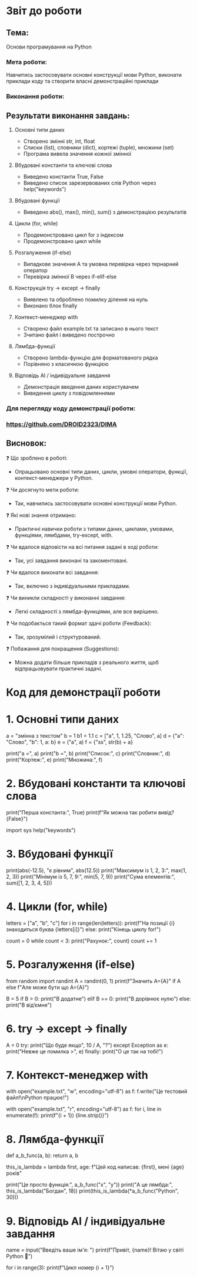 # Звіт до роботи

## Тема: 
Основи програмування на Python

### Мета роботи:
Навчитись застосовувати основні конструкції мови Python, виконати приклади коду та створити власні демонстраційні приклади

### Виконання роботи:

## Результати виконання завдань:

1. Основні типи даних
   - Створено змінні str, int, float
   - Списки (list), словники (dict), кортежі (tuple), множини (set)
   - Програма вивела значення кожної змінної

2. Вбудовані константи та ключові слова
   - Виведено константи True, False
   - Виведено список зарезервованих слів Python через help("keywords")

3. Вбудовані функції
   - Виведено abs(), max(), min(), sum() з демонстрацією результатів

4. Цикли (for, while)
   - Продемонстровано цикл for з індексом
   - Продемонстровано цикл while

5. Розгалуження (if-else)
   - Випадкове значення A та умовна перевірка через тернарний оператор
   - Перевірка змінної B через if-elif-else

6. Конструкція try → except → finally
   - Виявлено та оброблено помилку ділення на нуль
   - Виконано блок finally

7. Контекст-менеджер with
   - Створено файл example.txt та записано в нього текст
   - Зчитано файл і виведено построчно

8. Лямбда-функції
   - Створено lambda-функцію для форматованого рядка
   - Порівняно з класичною функцією

9. Відповідь AI / індивідуальне завдання
   - Демонстрація введення даних користувачем
   - Виведення циклу з повідомленнями

### Для перегляду коду демонстрації роботи:

### https://github.com/DROID2323/DIMA

## Висновок:

❓ Що зроблено в роботі:
- Опрацьовано основні типи даних, цикли, умовні оператори, функції, контекст-менеджери у Python.

❓ Чи досягнуто мети роботи:
- Так, навчились застосовувати основні конструкції мови Python.

❓ Які нові знання отримано:
- Практичні навички роботи з типами даних, циклами, умовами, функціями, лямбдами, try-except, with.

❓ Чи вдалося відповісти на всі питання задані в ході роботи:
- Так, усі завдання виконані та закоментовані.

❓ Чи вдалося виконати всі завдання:
- Так, включно з індивідуальними прикладами.

❓ Чи виникли складності у виконанні завдання:
- Легкі складності з лямбда-функціями, але все вирішено.

❓ Чи подобається такий формат здачі роботи (Feedback):
- Так, зрозумілий і структурований.

❓ Побажання для покращення (Suggestions):
- Можна додати більше прикладів з реального життя, щоб відпрацьовувати практичні задачі.


# Код для демонстрації роботи

# 1. Основні типи даних
a = "змінна з текстом"
b = 1
b1 = 1.1
c = ["a", 1, 1.25, "Слово", a]
d = {"a": "Слово", "b": 1, a: b}
e = ("a", a)
f = {"ss", str(b) + a}

print("a =", a)
print("b =", b)
print("Список:", c)
print("Словник:", d)
print("Кортеж:", e)
print("Множина:", f)

# 2. Вбудовані константи та ключові слова
print("Перша константа:", True)
print(f"Як можна так робити вивід? {False}")

import sys
help("keywords")

# 3. Вбудовані функції
print(abs(-12.5), "є рівним", abs(12.5))
print("Максимум із 1, 2, 3:", max(1, 2, 3))
print("Мінімум із 5, 7, 9:", min(5, 7, 9))
print("Сума елементів:", sum([1, 2, 3, 4, 5]))

# 4. Цикли (for, while)
letters = ["a", "b", "c"]
for i in range(len(letters)):
    print(f"На позиції {i} знаходиться буква {letters[i]}")
else:
    print("Кінець циклу for!")

count = 0
while count < 3:
    print("Рахунок:", count)
    count += 1

# 5. Розгалуження (if-else)
from random import randint
A = randint(0, 1)
print(f"Значить A={A}" if A else f"Але може бути що A={A}")

B = 5
if B > 0:
    print("B додатне")
elif B == 0:
    print("B дорівнює нулю")
else:
    print("B від’ємне")

# 6. try → except → finally
A = 0
try:
    print("Що буде якщо", 10 / A, "?")
except Exception as e:
    print("Невже це помилка >", e)
finally:
    print("О це так на тобі!")

# 7. Контекст-менеджер with
with open("example.txt", "w", encoding="utf-8") as f:
    f.write("Це тестовий файл!\nPython працює!")

with open("example.txt", "r", encoding="utf-8") as f:
    for i, line in enumerate(f):
        print(f"{i + 1}) {line.strip()}")

# 8. Лямбда-функції
def a_b_func(a, b):
    return a, b

this_is_lambda = lambda first, age: f"Цей код написав: {first}, мені {age} років"

print("Це просто функція:", a_b_func("x", "y"))
print("А це лямбда:", this_is_lambda("Богдан", 18))
print(this_is_lambda(*a_b_func("Python", 30)))

# 9. Відповідь AI / індивідуальне завдання
name = input("Введіть ваше ім'я: ")
print(f"Привіт, {name}! Вітаю у світі Python 🐍")

for i in range(3):
    print(f"Цикл номер {i + 1}")